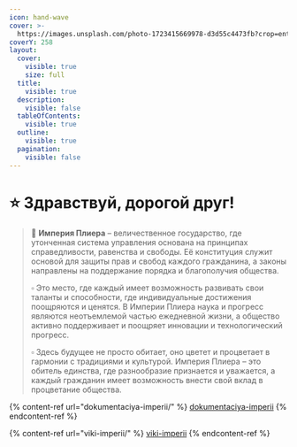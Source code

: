 ```yaml
---
icon: hand-wave
cover: >-
  https://images.unsplash.com/photo-1723415669978-d3d55c4473fb?crop=entropy&cs=srgb&fm=jpg&ixid=M3wxOTcwMjR8MHwxfHNlYXJjaHwzfHxlbXBpcmV8ZW58MHx8fHwxNzI1Nzk2MjY3fDA&ixlib=rb-4.0.3&q=85
coverY: 258
layout:
  cover:
    visible: true
    size: full
  title:
    visible: true
  description:
    visible: false
  tableOfContents:
    visible: true
  outline:
    visible: true
  pagination:
    visible: false
---
```


# ⭐ Здравствуй, дорогой друг!

> 👑 **Империя Плиера** – величественное государство, где утонченная система управления основана на принципах справедливости, равенства и свободы. Её конституция служит основой для защиты прав и свобод каждого гражданина, а законы направлены на поддержание порядка и благополучия общества.
>
> ▫ Это место, где каждый имеет возможность развивать свои таланты и способности, где индивидуальные достижения поощряются и ценятся. В Империи Плиера наука и прогресс являются неотъемлемой частью ежедневной жизни, а общество активно поддерживает и поощряет инновации и технологический прогресс.
>
> ▫ Здесь будущее не просто обитает, оно цветет и процветает в гармонии с традициями и культурой. Империя Плиера – это обитель единства, где разнообразие признается и уважается, а каждый гражданин имеет возможность внести свой вклад в процветание общества.

{% content-ref url="dokumentaciya-imperii/" %}
[dokumentaciya-imperii](dokumentaciya-imperii/)
{% endcontent-ref %}

{% content-ref url="viki-imperii/" %}
[viki-imperii](viki-imperii/)
{% endcontent-ref %}
